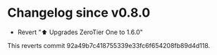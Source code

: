 # Changelog since v0.8.0
- Revert "⬆ Upgrades ZeroTier One to 1.6.0"

This reverts commit 92a49b7c418755339e33fc6f654208fb89d4d118. 
